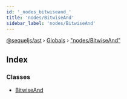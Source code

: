 ```yaml
---
id: '_nodes_bitwiseand_'
title: 'nodes/BitwiseAnd'
sidebar_label: 'nodes/BitwiseAnd'
---
```


[@sequeljs/ast](../index.md) › [Globals](../globals.md) ›
["nodes/BitwiseAnd"](_nodes_bitwiseand_.md)

## Index

### Classes

- [BitwiseAnd](../classes/_nodes_bitwiseand_.bitwiseand.md)
